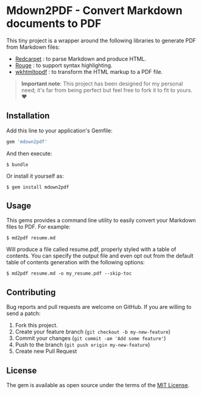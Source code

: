 # Mdown2PDF - Convert Markdown documents to PDF

This tiny project is a wrapper around the following libraries to generate PDF from
Markdown files:

* [Redcarpet](https://github.com/vmg/redcarpet) : to parse Markdown and produce HTML.
* [Rouge](https://github.com/jneen/rouge) : to support syntax highlighting.
* [wkhtmltopdf](https://wkhtmltopdf.org/) : to transform the HTML markup to a PDF file.

> **Important note**: This project has been designed for my personal need; it's far
> from being perfect but feel free to fork it to fit to yours. ❤️

## Installation

Add this line to your application's Gemfile:

~~~ruby
gem 'mdown2pdf'
~~~

And then execute:

~~~
$ bundle
~~~

Or install it yourself as:

~~~
$ gem install mdown2pdf
~~~

## Usage

This gems provides a command line utility to easily convert your Markdown files
to PDF. For example:

~~~
$ md2pdf resume.md
~~~

Will produce a file called resume.pdf, properly styled with a table of contents.
You can specify the output file and even opt out from the default table of contents
generation with the following options:

~~~
$ md2pdf resume.md -o my_resume.pdf --skip-toc
~~~

## Contributing

Bug reports and pull requests are welcome on GitHub. If you are willing to send
a patch:

1. Fork this project.
2. Create your feature branch (`git checkout -b my-new-feature`)
3. Commit your changes (`git commit -am 'Add some feature'`)
4. Push to the branch (`git push origin my-new-feature`)
5. Create new Pull Request

## License

The gem is available as open source under the terms of the [MIT License](http://opensource.org/licenses/MIT).
